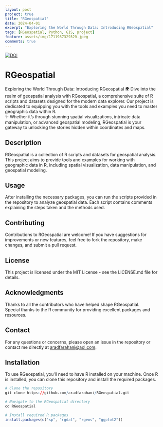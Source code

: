 ```yaml
---
layout: post
project: true
title: "RGeospatial"
date: 2024-04-01
excerpt: "Exploring the World Through Data: Introducing RGeospatial"
tags: [RGeospatial, Python, GIS, project]
feature: assets/img/1711937329320.jpeg
comments: true
---
```

[![DOI](https://zenodo.org/badge/779843311.svg)](https://zenodo.org/doi/10.5281/zenodo.12989470)

# RGeospatial

Exploring the World Through Data: Introducing RGeospatial
🌍 Dive into the realm of geospatial analysis with RGeospatial, a comprehensive suite of R scripts and datasets designed for the modern data explorer. Our project is dedicated to equipping you with the tools and examples you need to master geographic data within R.<br>
✨ Whether it’s through stunning spatial visualizations, intricate data manipulation, or advanced geospatial modeling, RGeospatial is your gateway to unlocking the stories hidden within coordinates and maps.<br>

## Description

RGeospatial is a collection of R scripts and datasets for geospatial analysis. This project aims to provide tools and examples for working with geographic data in R, including spatial visualization, data manipulation, and geospatial modeling.

## Usage

After installing the necessary packages, you can run the scripts provided in the repository to analyze geospatial data. Each script contains comments explaining the steps taken and the methods used.

## Contributing

Contributions to RGeospatial are welcome! If you have suggestions for improvements or new features, feel free to fork the repository, make changes, and submit a pull request.

## License

This project is licensed under the MIT License - see the LICENSE.md file for details.

## Acknowledgments

Thanks to all the contributors who have helped shape RGeospatial.<br>
Special thanks to the R community for providing excellent packages and resources.

## Contact

For any questions or concerns, please open an issue in the repository or contact me directly at aradfarahani@aol.com.

## Installation

To use RGeospatial, you'll need to have R installed on your machine. Once R is installed, you can clone this repository and install the required packages.

```r
# Clone the repository
git clone https://github.com/aradfarahani/RGeospatial.git

# Navigate to the RGeospatial directory
cd RGeospatial

# Install required R packages
install.packages(c("sp", "rgdal", "rgeos", "ggplot2"))
